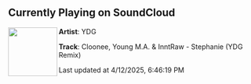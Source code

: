 ## Currently Playing on SoundCloud

[<img align="left" width="100" src="https://i1.sndcdn.com/artworks-1sedRGzxPUzP4jsP-gt1rsw-t500x500.png">](https://soundcloud.com/itsydg/cloonee-young-ma-inntraw-stephanie-ydg-remix?in=saxurn/sets/curved)

**Artist**: YDG 

**Track**: Cloonee, Young M.A. & InntRaw - Stephanie (YDG Remix)

Last updated at 4/12/2025, 6:46:19 PM
